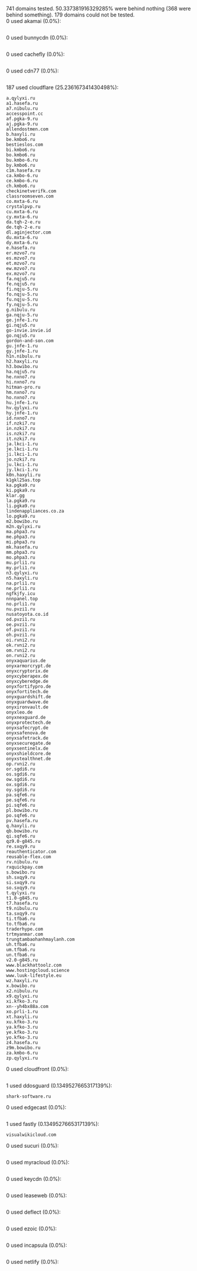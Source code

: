 741 domains tested. 50.337381916329285% were behind nothing (368 were behind something). 179 domains could not be tested.<br>
0 used akamai (0.0%):
```

```

0 used bunnycdn (0.0%):
```

```

0 used cachefly (0.0%):
```

```

0 used cdn77 (0.0%):
```

```

187 used cloudflare (25.236167341430498%):
```
a.qylyxi.ru
a1.hasefa.ru
a7.nibulu.ru
accesspoint.cc
af.pgka-9.ru
aj.pgka-9.ru
allendostmen.com
b.haxyli.ru
be.kmbo6.ru
bestieslos.com
bi.kmbo6.ru
bo.kmbo6.ru
bu.kmbo-6.ru
by.kmbo6.ru
c1m.hasefa.ru
ca.kmbo-6.ru
ce.kmbo-6.ru
ch.kmbo6.ru
checkinetverifk.com
classroomseven.com
co.mxta-6.ru
crystalpvp.ru
cu.mxta-6.ru
cy.mxta-6.ru
da.tqh-2-e.ru
de.tqh-2-e.ru
dl.aginjector.com
du.mxta-6.ru
dy.mxta-6.ru
e.hasefa.ru
er.mzvo7.ru
es.mzvo7.ru
et.mzvo7.ru
ew.mzvo7.ru
ex.mzvo7.ru
fa.nqju5.ru
fe.nqju5.ru
fi.nqju-5.ru
fo.nqju-5.ru
fu.nqju-5.ru
fy.nqju-5.ru
g.nibulu.ru
ga.nqju-5.ru
ge.jnfe-1.ru
gi.nqju5.ru
go-invie.invie.id
go.nqju5.ru
gordon-and-son.com
gu.jnfe-1.ru
gy.jnfe-1.ru
h1n.nibulu.ru
h2.haxyli.ru
h3.bowibo.ru
ha.nqju5.ru
he.nxno7.ru
hi.nxno7.ru
hitman-pro.ru
hm.nxno7.ru
ho.nxno7.ru
hu.jnfe-1.ru
hv.qylyxi.ru
hy.jnfe-1.ru
id.nxno7.ru
if.nzki7.ru
in.nzki7.ru
is.nzki7.ru
it.nzki7.ru
ja.lkci-1.ru
je.lkci-1.ru
ji.lkci-1.ru
jo.nzki7.ru
ju.lkci-1.ru
jy.lkci-1.ru
k0n.haxyli.ru
k1gkl25as.top
ka.pgka9.ru
ki.pgka9.ru
klar.gg
la.pgka9.ru
li.pgka9.ru
lindenappliances.co.za
lo.pgka9.ru
m2.bowibo.ru
m2n.qylyxi.ru
ma.phpa3.ru
me.phpa3.ru
mi.phpa3.ru
mk.hasefa.ru
mm.phpa3.ru
mo.phpa3.ru
mu.prli1.ru
my.prli1.ru
n3.qylyxi.ru
n5.haxyli.ru
na.prli1.ru
ne.prli1.ru
ngfkjfy.icu
nnnpanel.top
no.prli1.ru
nu.pvzi1.ru
nusatoyota.co.id
od.pvzi1.ru
oe.pvzi1.ru
of.pvzi1.ru
oh.pvzi1.ru
oi.rvni2.ru
ok.rvni2.ru
om.rvni2.ru
on.rvni2.ru
onyxaquarius.de
onyxarmorcrypt.de
onyxcryptorix.de
onyxcyberapex.de
onyxcyberedge.de
onyxfortifypro.de
onyxfortitech.de
onyxguardshift.de
onyxguardwave.de
onyxironvault.de
onyxleo.de
onyxnexguard.de
onyxprotectech.de
onyxsafecrypt.de
onyxsafenova.de
onyxsafetrack.de
onyxsecuregate.de
onyxsentinelx.de
onyxshieldcore.de
onyxstealthnet.de
op.rvni2.ru
or.sgdi6.ru
os.sgdi6.ru
ow.sgdi6.ru
ox.sgdi6.ru
oy.sgdi6.ru
pa.sqfe6.ru
pe.sqfe6.ru
pi.sqfe6.ru
pl.bowibo.ru
po.sqfe6.ru
pv.hasefa.ru
q.haxyli.ru
qb.bowibo.ru
qi.sqfe6.ru
qz9.0-g845.ru
re.sxqy9.ru
reauthenticator.com
reusable-flex.com
rv.nibulu.ru
rxquickpay.com
s.bowibo.ru
sh.sxqy9.ru
si.sxqy9.ru
so.sxqy9.ru
t.qylyxi.ru
t1.0-g845.ru
t7.hasefa.ru
t9.nibulu.ru
ta.sxqy9.ru
ti.tfba6.ru
to.tfba6.ru
traderhype.com
trtmyanmar.com
trungtambaohanhmaylanh.com
uh.tfba6.ru
um.tfba6.ru
un.tfba6.ru
v2.0-g845.ru
www.blackhattoolz.com
www.hostingcloud.science
www.luuk-lifestyle.eu
wz.haxyli.ru
x.bowibo.ru
x2.nibulu.ru
x9.qylyxi.ru
xi.kfko-3.ru
xn--yh4bx88a.com
xo.prli-1.ru
xt.haxyli.ru
xu.kfko-3.ru
ya.kfko-3.ru
ye.kfko-3.ru
yo.kfko-3.ru
z4.hasefa.ru
z9m.bowibo.ru
za.kmbo-6.ru
zp.qylyxi.ru
```

0 used cloudfront (0.0%):
```

```

1 used ddosguard (0.1349527665317139%):
```
shark-software.ru
```

0 used edgecast (0.0%):
```

```

1 used fastly (0.1349527665317139%):
```
visualwikicloud.com
```

0 used sucuri (0.0%):
```

```

0 used myracloud (0.0%):
```

```

0 used keycdn (0.0%):
```

```

0 used leaseweb (0.0%):
```

```

0 used deflect (0.0%):
```

```

0 used ezoic (0.0%):
```

```

0 used incapsula (0.0%):
```

```

0 used netlify (0.0%):
```

```
